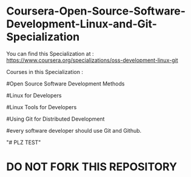 # Coursera-Open-Source-Software-Development-Linux-and-Git-Specialization
You can find this Specialization at : https://www.coursera.org/specializations/oss-development-linux-git


Courses in this Specialization :

#Open Source Software Development Methods

#Linux for Developers

#Linux Tools for Developers

#Using Git for Distributed Development

#every software developer should use Git and Github.

"# PLZ TEST"
# DO NOT FORK THIS REPOSITORY
